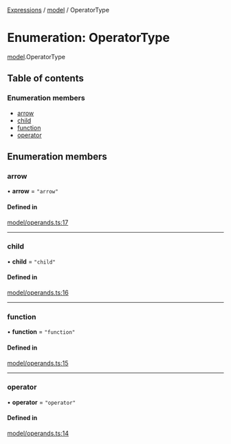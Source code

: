 [Expressions](../README.md) / [model](../modules/model.md) / OperatorType

# Enumeration: OperatorType

[model](../modules/model.md).OperatorType

## Table of contents

### Enumeration members

- [arrow](model.OperatorType.md#arrow)
- [child](model.OperatorType.md#child)
- [function](model.OperatorType.md#function)
- [operator](model.OperatorType.md#operator)

## Enumeration members

### arrow

• **arrow** = `"arrow"`

#### Defined in

[model/operands.ts:17](https://github.com/FlavioLionelRita/js-expressions/blob/a373ee9/src/lib/model/operands.ts#L17)

___

### child

• **child** = `"child"`

#### Defined in

[model/operands.ts:16](https://github.com/FlavioLionelRita/js-expressions/blob/a373ee9/src/lib/model/operands.ts#L16)

___

### function

• **function** = `"function"`

#### Defined in

[model/operands.ts:15](https://github.com/FlavioLionelRita/js-expressions/blob/a373ee9/src/lib/model/operands.ts#L15)

___

### operator

• **operator** = `"operator"`

#### Defined in

[model/operands.ts:14](https://github.com/FlavioLionelRita/js-expressions/blob/a373ee9/src/lib/model/operands.ts#L14)
